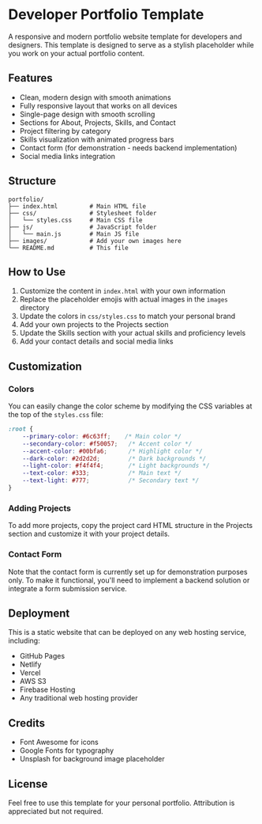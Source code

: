 # Developer Portfolio Template

A responsive and modern portfolio website template for developers and designers. This template is designed to serve as a stylish placeholder while you work on your actual portfolio content.

## Features

- Clean, modern design with smooth animations
- Fully responsive layout that works on all devices
- Single-page design with smooth scrolling
- Sections for About, Projects, Skills, and Contact
- Project filtering by category
- Skills visualization with animated progress bars
- Contact form (for demonstration - needs backend implementation)
- Social media links integration

## Structure

```
portfolio/
├── index.html         # Main HTML file
├── css/               # Stylesheet folder
│   └── styles.css     # Main CSS file
├── js/                # JavaScript folder
│   └── main.js        # Main JS file
├── images/            # Add your own images here
└── README.md          # This file
```

## How to Use

1. Customize the content in `index.html` with your own information
2. Replace the placeholder emojis with actual images in the `images` directory
3. Update the colors in `css/styles.css` to match your personal brand
4. Add your own projects to the Projects section
5. Update the Skills section with your actual skills and proficiency levels
6. Add your contact details and social media links

## Customization

### Colors

You can easily change the color scheme by modifying the CSS variables at the top of the `styles.css` file:

```css
:root {
    --primary-color: #6c63ff;    /* Main color */
    --secondary-color: #f50057;   /* Accent color */
    --accent-color: #00bfa6;      /* Highlight color */
    --dark-color: #2d2d2d;        /* Dark backgrounds */
    --light-color: #f4f4f4;       /* Light backgrounds */
    --text-color: #333;           /* Main text */
    --text-light: #777;           /* Secondary text */
}
```

### Adding Projects

To add more projects, copy the project card HTML structure in the Projects section and customize it with your project details.

### Contact Form

Note that the contact form is currently set up for demonstration purposes only. To make it functional, you'll need to implement a backend solution or integrate a form submission service.

## Deployment

This is a static website that can be deployed on any web hosting service, including:

- GitHub Pages
- Netlify
- Vercel
- AWS S3
- Firebase Hosting
- Any traditional web hosting provider

## Credits

- Font Awesome for icons
- Google Fonts for typography
- Unsplash for background image placeholder

## License

Feel free to use this template for your personal portfolio. Attribution is appreciated but not required.